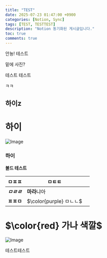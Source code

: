 ```yaml
---
title: "TEST"
date: 2025-07-23 01:47:00 +0900
categories: [Notion, Sync]
tags: [TEST, TESTTEST]
description: "Notion 동기화된 게시글입니다."
toc: true
comments: true
---
```


안뇽! 테스트

밑에 사진?

테스트 테스트 

ㅋㅋ

## 하이z

# 하이

![Image](https://prod-files-secure.s3.us-west-2.amazonaws.com/e6db513d-ec54-40ff-aa74-2487b0bcfe15/d2603aae-bd01-410f-81bd-723443bee6db/%E1%84%89%E1%85%B3%E1%84%8F%E1%85%B3%E1%84%85%E1%85%B5%E1%86%AB%E1%84%89%E1%85%A3%E1%86%BA_2025-03-16_21.31.54.png?X-Amz-Algorithm=AWS4-HMAC-SHA256&X-Amz-Content-Sha256=UNSIGNED-PAYLOAD&X-Amz-Credential=ASIAZI2LB4663EPUHRO5%2F20250724%2Fus-west-2%2Fs3%2Faws4_request&X-Amz-Date=20250724T044342Z&X-Amz-Expires=3600&X-Amz-Security-Token=IQoJb3JpZ2luX2VjEPv%2F%2F%2F%2F%2F%2F%2F%2F%2F%2FwEaCXVzLXdlc3QtMiJHMEUCIQDK%2BtauPFVMguhepcJALK7m29PzmzdRGnJ8BLsPPY2GawIgAouH05kHm6fywvJCX1GlLT0qz7cBeSfc22KvJr65b4sq%2FwMIJBAAGgw2Mzc0MjMxODM4MDUiDO2QeihsmcyDQ8TjVircA8AdOcSVv3qP0CA3i1Z2EDyBzwbFajhOc3kGH7EBVtq59G5QULLQwjXYSAtaP2CVjxJmdX0avAT%2BfVmW2Eg1JStktZ%2BERN6L93gwresl9AePKLTWUgKkrHnKVw3%2FAKhVvdQT9gaw5lkW5pVtafuBCWSTsRf5hwEF5NzQkNamM07Iv4pzSiGcgtOgU1eo1tYkSRzy%2BkKIWZnVHSODo4y9PmL%2FX3lrgVGQxdCS6v2b327Yw%2F9sIvfNU5twK%2FdrhRBFf9N74VJpuKKKxMmzO6Y476aK9T%2FNUUmzLvCQKlY8%2BobWr5c5kOzFRkdqLS2%2BX4ZLUeIq6eCZx8B4FI9rjHeWaZecIuTwT%2B9A094xfgaMbhbPRQTMtjYb5DMErOMTBg8TeIZ2vvcN3tc8MwlioawSsFCFktZ%2FEtzH%2FyJmOK%2FsvsKZs5VjBX462oW541rBcdDKMAU%2BfMz%2FoO%2Bw0ARtnL8DL7A4N8%2BcVZvVXeYrMiwxv8VO5%2BB17Q7EH67w152yrSHk60MJal%2BTtp30WfjjmkxDjk7d%2FYMukn2fn49PFRZYj4%2BMvO%2B8aHykgEBtobpqYiDNvzTNFmnej27CZUM7mm76lY0gTd9an8R05CZA0ncvTo8rNFmVw238fl3RrrVlML%2B%2BhsQGOqUB8JP3ALi8wncLIlMIKNgVzJz5lQB1XwRCwXAppEx0JamK4ck8oEvO59TCtRBpYvBV%2Fezfw9PJ6P%2BC%2BB7HmhmaTAER09Vmo9DEege1wf47RnzhM2M%2F5J1Z%2BJ4ZzRuBrnOFD6Rx4VdCEbbxSyAn%2B8KzCFw5OWaynYZ0GTOT3Vkg6Fg0CxvGmvqQ04e0Mja1bVjT5m7eN8NuveKcBvus4NXSOquZ0Hul&X-Amz-Signature=bdcc0b64bfd3fbf36f8048f41ca958edfdf0694119d972298158f309bd596345&X-Amz-SignedHeaders=host&x-amz-checksum-mode=ENABLED&x-id=GetObject)

### 하이

**볼드 테스트**

| ㅁㅍㅍ | ㅁㅌㅌ |   |
| --- | --- | --- |
| ***ㅁㄹㄹ*** | **마라**냐아 |   |
| **ㅍㅍㅁ** | <span>$\color{purple} ㅁㄴㄴ$</span> |   |

# <span>$\color{red} 가나 색깔$</span>

![Image](https://prod-files-secure.s3.us-west-2.amazonaws.com/e6db513d-ec54-40ff-aa74-2487b0bcfe15/e3c80383-cacd-417b-9b44-5d63ef4f796c/%E1%84%89%E1%85%B3%E1%84%8F%E1%85%B3%E1%84%85%E1%85%B5%E1%86%AB%E1%84%89%E1%85%A3%E1%86%BA_2025-03-10_21.58.46.png?X-Amz-Algorithm=AWS4-HMAC-SHA256&X-Amz-Content-Sha256=UNSIGNED-PAYLOAD&X-Amz-Credential=ASIAZI2LB4663EPUHRO5%2F20250724%2Fus-west-2%2Fs3%2Faws4_request&X-Amz-Date=20250724T044342Z&X-Amz-Expires=3600&X-Amz-Security-Token=IQoJb3JpZ2luX2VjEPv%2F%2F%2F%2F%2F%2F%2F%2F%2F%2FwEaCXVzLXdlc3QtMiJHMEUCIQDK%2BtauPFVMguhepcJALK7m29PzmzdRGnJ8BLsPPY2GawIgAouH05kHm6fywvJCX1GlLT0qz7cBeSfc22KvJr65b4sq%2FwMIJBAAGgw2Mzc0MjMxODM4MDUiDO2QeihsmcyDQ8TjVircA8AdOcSVv3qP0CA3i1Z2EDyBzwbFajhOc3kGH7EBVtq59G5QULLQwjXYSAtaP2CVjxJmdX0avAT%2BfVmW2Eg1JStktZ%2BERN6L93gwresl9AePKLTWUgKkrHnKVw3%2FAKhVvdQT9gaw5lkW5pVtafuBCWSTsRf5hwEF5NzQkNamM07Iv4pzSiGcgtOgU1eo1tYkSRzy%2BkKIWZnVHSODo4y9PmL%2FX3lrgVGQxdCS6v2b327Yw%2F9sIvfNU5twK%2FdrhRBFf9N74VJpuKKKxMmzO6Y476aK9T%2FNUUmzLvCQKlY8%2BobWr5c5kOzFRkdqLS2%2BX4ZLUeIq6eCZx8B4FI9rjHeWaZecIuTwT%2B9A094xfgaMbhbPRQTMtjYb5DMErOMTBg8TeIZ2vvcN3tc8MwlioawSsFCFktZ%2FEtzH%2FyJmOK%2FsvsKZs5VjBX462oW541rBcdDKMAU%2BfMz%2FoO%2Bw0ARtnL8DL7A4N8%2BcVZvVXeYrMiwxv8VO5%2BB17Q7EH67w152yrSHk60MJal%2BTtp30WfjjmkxDjk7d%2FYMukn2fn49PFRZYj4%2BMvO%2B8aHykgEBtobpqYiDNvzTNFmnej27CZUM7mm76lY0gTd9an8R05CZA0ncvTo8rNFmVw238fl3RrrVlML%2B%2BhsQGOqUB8JP3ALi8wncLIlMIKNgVzJz5lQB1XwRCwXAppEx0JamK4ck8oEvO59TCtRBpYvBV%2Fezfw9PJ6P%2BC%2BB7HmhmaTAER09Vmo9DEege1wf47RnzhM2M%2F5J1Z%2BJ4ZzRuBrnOFD6Rx4VdCEbbxSyAn%2B8KzCFw5OWaynYZ0GTOT3Vkg6Fg0CxvGmvqQ04e0Mja1bVjT5m7eN8NuveKcBvus4NXSOquZ0Hul&X-Amz-Signature=46d99da5d51d941113ed889d929bf543358ccfb24bd31e74c246e54bc882dea0&X-Amz-SignedHeaders=host&x-amz-checksum-mode=ENABLED&x-id=GetObject)

테스트테스트


